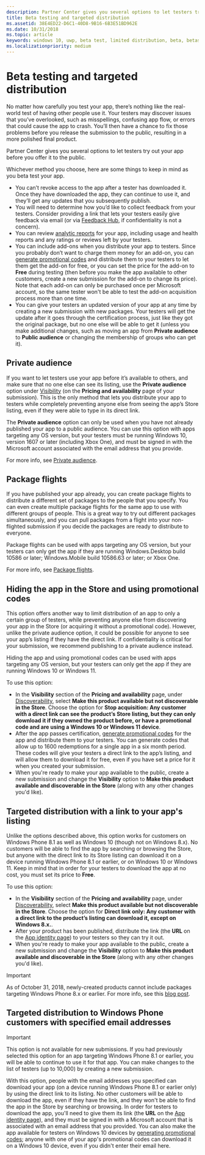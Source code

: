 ```yaml
---
description: Partner Center gives you several options to let testers try out your app before you offer it to the public.
title: Beta testing and targeted distribution
ms.assetid: 38E4ED22-D6C1-40D8-9B16-6B3E51BD962E
ms.date: 10/31/2018
ms.topic: article
keywords: windows 10, uwp, beta test, limited distribution, beta, betas, testing, testers
ms.localizationpriority: medium
---
```

# Beta testing and targeted distribution

No matter how carefully you test your app, there’s nothing like the real-world test of having other people use it. Your testers may discover issues that you’ve overlooked, such as misspellings, confusing app flow, or errors that could cause the app to crash. You’ll then have a chance to fix those problems before you release the submission to the public, resulting in a more polished final product. 

Partner Center gives you several options to let testers try out your app before you offer it to the public.

Whichever method you choose, here are some things to keep in mind as you beta test your app.

- You can’t revoke access to the app after a tester has downloaded it. Once they have downloaded the app, they can continue to use it, and they’ll get any updates that you subsequently publish.
- You will need to determine how you’d like to collect feedback from your testers. Consider providing a link that lets your testers easily give feedback via email (or via [Feedback Hub](../monetize/launch-feedback-hub-from-your-app.md), if confidentiality is not a concern). 
- You can review [analytic reports](analytics.md) for your app, including usage and health reports and any ratings or reviews left by your testers.
- You can include add-ons when you distribute your app to testers. Since you probably don’t want to charge them money for an add-on, you can [generate promotional codes](generate-promotional-codes.md) and distribute them to your testers to let them get the add-on for free, or you can set the price for the add-on to **Free** during  testing (then before you make the app available to other customers, create a new submission for the add-on to change its price). Note that each add-on can only be purchased once per Microsoft account, so the same tester won't be able to test the add-on acquisition process more than one time. 
- You can give your testers an updated version of your app at any time by creating a new submission with new packages. Your testers will get the update after it goes through the certification process, just like they got the original package, but no one else will be able to get it (unless you make additional changes, such as moving an app from **Private audience** to **Public audience** or changing the membership of groups who can get it).

## Private audience

If you want to let testers use your app before it’s available to others, and make sure that no one else can see its listing, use the **Private audience** option under [Visibility](choose-visibility-options.md) (on the **Pricing and availability** page of your submission). This is the only method that lets you distribute your app to testers while completely preventing anyone else from seeing the app’s Store listing, even if they were able to type in its direct link. 

The **Private audience** option can only be used when you have not already published your app to a public audience. You can use this option with apps targeting any OS version, but your testers must be running Windows 10, version 1607 or later (including Xbox One), and must be signed in with the Microsoft account associated with the email address that you provide.

For more info, see [Private audience](choose-visibility-options.md#audience).


## Package flights

If you have published your app already, you can create package flights to distribute a different set of packages to the people that you specify. You can even create multiple package flights for the same app to use with different groups of people. This is a great way to try out different packages simultaneously, and you can pull packages from a flight into your non-flighted submission if you decide the packages are ready to distribute to everyone.

Package flights can be used with apps targeting any OS version, but your testers can only get the app if they are running Windows.Desktop build 10586 or later; Windows.Mobile build 10586.63 or later; or Xbox One.

For more info, see [Package flights](package-flights.md).


<span id="hide" />

## Hiding the app in the Store and using promotional codes

This option offers another way to limit distribution of an app to only a certain group of testers, while preventing anyone else from discovering your app in the Store (or acquiring it without a promotional code). However, unlike the private audience option, it could be possible for anyone to see your app’s listing if they have the direct link. If confidentiality is critical for your submission, we recommend publishing to a private audience instead.

Hiding the app and using promotional codes can be used with apps targeting any OS version, but your testers can only get the app if they are running Windows 10 or Windows 11.

To use this option:

- In the **Visibility** section of the **Pricing and availability** page, under [Discoverability](choose-visibility-options.md#discoverability), select **Make this product available but not discoverable in the Store**. Choose the option for **Stop acquisition: Any customer with a direct link can see the product’s Store listing, but they can only download it if they owned the product before, or have a promotional code and are using a Windows 10 or Windows 11 device**. 
- After the app passes certification, [generate promotional codes](generate-promotional-codes.md) for the app and distribute them to your testers. You can generate codes that allow up to 1600 redemptions for a single app in a six month period. These codes will give your testers a direct link to the app’s listing, and will allow them to download it for free, even if you have set a price for it when you created your submission.
- When you're ready to make your app available to the public, create a new submission and change the **Visibility** option to **Make this product available and discoverable in the Store** (along with any other changes you'd like).


## Targeted distribution with a link to your app's listing

Unlike the options described above, this option works for customers on Windows Phone 8.1 as well as Windows 10 (though not on Windows 8.x). No customers will be able to find the app by searching or browsing the Store, but anyone with the direct link to its Store listing can download it on a device running Windows Phone 8.1 or earlier, or on Windows 10 or Windows 11. Keep in mind that in order for your testers to download the app at no cost, you must set its price to **Free**.

To use this option:
- In the **Visibility** section of the **Pricing and availability** page, under [Discoverability](choose-visibility-options.md#discoverability), select **Make this product available but not discoverable in the Store**. Choose the option for **Direct link only: Any customer with a direct link to the product’s listing can download it, except on Windows 8.x.**.
- After your product has been published, distribute the link (the **URL** on the [App identity page](view-app-identity-details.md)) to your testers so they can try it out.
- When you're ready to make your app available to the public, create a new submission and change the **Visibility** option to **Make this product available and discoverable in the Store** (along with any other changes you'd like).

> [!IMPORTANT]
> As of October 31, 2018, newly-created products cannot include packages targeting Windows Phone 8.x or earlier. For more info, see this [blog post](https://blogs.windows.com/windowsdeveloper/2018/08/20/important-dates-regarding-apps-with-windows-phone-8-x-and-earlier-and-windows-8-8-1-packages-submitted-to-microsoft-store).

## Targeted distribution to Windows Phone customers with specified email addresses

> [!IMPORTANT]
> This option is not available for new submissions. If you had previously selected this option for an app targeting Windows Phone 8.1 or earlier, you will be able to continue to use it for that app. You can make changes to the list of testers (up to 10,000) by creating a new submission. 

With this option, people with the email addresses you specified can download your app (on a device running Windows Phone 8.1 or earlier only) by using the direct link to its listing. No other customers will be able to download the app, even if they have the link, and they won't be able to find the app in the Store by searching or browsing. In order for testers to download the app, you'll need to give them its link (the **URL** on the [App identity page](view-app-identity-details.md)), and they must be signed in with a Microsoft account that is associated with an email address that you provided. You can also make the app available for testers on Windows 10 devices by [generating promotional codes](generate-promotional-codes.md); anyone with one of your app's promotional codes can download it on a Windows 10 device, even if you didn't enter their email here.
